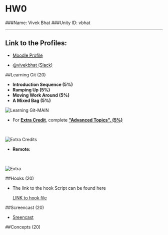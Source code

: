 # HW0

###Name: Vivek Bhat
###Unity ID: vbhat

<hr>

## Link to the Profiles: 

  * [Moodle Profile](https://moodle-courses1617.wolfware.ncsu.edu/user/profile.php?id=116130)

  * [@vivekbhat (Slack)](https://csc519-s17.slack.com/messages/@vivekbhat/team/vivekbhat/)


##Learning Git (20)

* **Introduction Sequence (5%)**
* **Ramping Up (5%)**
* **Moving Work Around (5%)**
* **A Mixed Bag (5%)**

![Learning Git-_MAIN_](https://github.ncsu.edu/vbhat/HW0/blob/master/resources/1.png)

* For <u>**Extra Credit**</u>, complete <b><u>"Advanced Topics". (5%)</b></u>
<br>

![Extra Credits](https://github.ncsu.edu/vbhat/HW0/blob/master/resources/2.png)


* **Remote:**
<br>

![Extra](https://github.ncsu.edu/vbhat/HW0/blob/master/resources/3.png)


##Hooks (20)

   * The link to the hook Script can be found here
      
	 [LINK to hook file ](https://github.ncsu.edu/vbhat/HW0/blob/master/resources/post-commit)

##Screencast (20)

* [Sreencast](https://youtu.be/pOWYzFxqKT4)


##Concepts (20)

 

